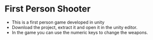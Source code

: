 # First Person Shooter

* This is a first person game developed in unity
* Download the project, extract it and open it in the unity editor.
* In the game you can use the numeric keys to change the weapons.

